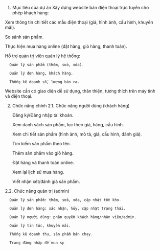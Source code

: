 1. Mục tiêu của dự án
  Xây dựng website bán điện thoại trực tuyến cho phép khách hàng:

  Xem thông tin chi tiết các mẫu điện thoại (giá, hình ảnh, cấu hình, khuyến mãi).

  So sánh sản phẩm.

  Thực hiện mua hàng online (đặt hàng, giỏ hàng, thanh toán).

  Hỗ trợ quản trị viên quản lý hệ thống:

      Quản lý sản phẩm (thêm, sửa, xóa).

      Quản lý đơn hàng, khách hàng.

      Thống kê doanh số, lượng bán ra.

Website cần có giao diện dễ sử dụng, thân thiện, tương thích trên máy tính và điện thoại.

2. Chức năng chính
  2.1. Chức năng người dùng (khách hàng)

      Đăng ký/Đăng nhập tài khoản.

      Xem danh sách sản phẩm, lọc theo giá, hãng, cấu hình.

      Xem chi tiết sản phẩm (hình ảnh, mô tả, giá, cấu hình, đánh giá).

      Tìm kiếm sản phẩm theo tên.

      Thêm sản phẩm vào giỏ hàng.

      Đặt hàng và thanh toán online.

      Xem lại lịch sử mua hàng.

      Viết nhận xét/đánh giá sản phẩm.

  2.2. Chức năng quản trị (admin)
  
      Quản lý sản phẩm: thêm, sửa, xóa, cập nhật tồn kho.

      Quản lý đơn hàng: xác nhận, hủy, cập nhật trạng thái.

      Quản lý người dùng: phân quyền khách hàng/nhân viên/admin.

      Quản lý tin tức, khuyến mãi.

      Thống kê doanh thu, sản phẩm bán chạy.

      Trang đăng nhập để mua sp






